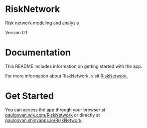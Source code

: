 # RiskNetwork
Risk network modeling and analysis

Version 0.1 
# Documentation
This README includes information on getting started with the app.

For more information about RiskNetwork, visit [RiskNetwork](http://paulgovan.wix.com/RiskNetwork).
# Get Started
You can access the app through your browser at [paulgovan.wix.com/RiskNetwork](http://paulgovan.wix.com/risknetwork) or directly at [paulgovan.shinyapps.io/RiskNetwork](https://paulgovan.shinyapps.io/risknetwork).

